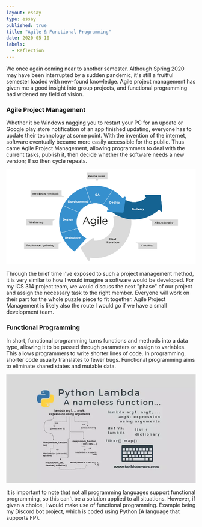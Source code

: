 ```yaml
---
layout: essay
type: essay
published: true
title: "Agile & Functional Programming"
date: 2020-05-10
labels:
  - Reflection
---
```

We once again coming near to another semester. Although Spring 2020 may have been interrupted by a sudden pandemic, it's still a fruitful semester loaded with new-found knowledge. Agile project management has given me a good insight into group projects, and functional programming had widened my field of vision.

### Agile Project Management
Whether it be Windows nagging you to restart your PC for an update or Google play store notification of an app finished updating, everyone has to update their technology at some point. With the invention of the internet, software eventually became more easily accessible for the public. Thus came Agile Project Management, allowing programmers to deal with the current tasks, publish it, then decide whether the software needs a new version; If so then cycle repeats.

<img class="ui image" src="/images/essay/2020-05-10/agile.png">

Through the brief time I've exposed to such a project management method, it is very similar to how I would imagine a software would be developed. For my ICS 314 project team, we would discuss the next "phase" of our project and assign the necessary task to the right member. Everyone will work on their part for the whole puzzle piece to fit together. Agile Project Management is likely also the route I would go if we have a small development team.

### Functional Programming
In short, functional programming turns functions and methods into a data type, allowing it to be passed through parameters or assign to variables. This allows programmers to write shorter lines of code. In programming, shorter code usually translates to fewer bugs. Functional programming aims to eliminate shared states and mutable data.

<img class="ui image" src="/images/essay/2020-05-10/lambda.png">

It is important to note that not all programming languages support functional programming, so this can't be a solution applied to all situations. However, if given a choice, I would make use of functional programming. Example being my Discord bot project, which is coded using Python (A language that supports FP).
